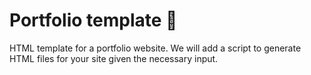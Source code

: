 # Portfolio template 📁
HTML template for a portfolio website. We will add a script to generate HTML files for your site given the necessary input.
